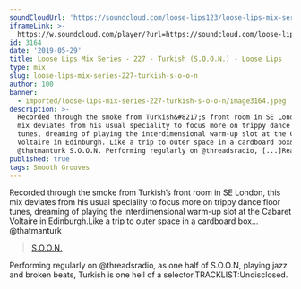 ```yaml
---
soundCloudUrl: 'https://soundcloud.com/loose-lips123/loose-lips-mix-series-227-turkish-soon'
iframeLink: >-
  https://w.soundcloud.com/player/?url=https://soundcloud.com/loose-lips123/loose-lips-mix-series-227-turkish-soon&color=00aabb&auto_play=false&hide_related=false&show_comments=true&show_user=true&show_reposts=false
id: 3164
date: '2019-05-29'
title: Loose Lips Mix Series - 227 - Turkish (S.O.O.N.) - Loose Lips
type: mix
slug: loose-lips-mix-series-227-turkish-s-o-o-n
author: 100
banner:
  - imported/loose-lips-mix-series-227-turkish-s-o-o-n/image3164.jpeg
description: >-
  Recorded through the smoke from Turkish&#8217;s front room in SE London, this
  mix deviates from his usual speciality to focus more on trippy dance floor
  tunes, dreaming of playing the interdimensional warm-up slot at the Cabaret
  Voltaire in Edinburgh. Like a trip to outer space in a cardboard box&#8230;
  @thatmanturk S.O.O.N. Performing regularly on @threadsradio, [...]Read More...
published: true
tags: Smooth Grooves
---
```

Recorded through the smoke from Turkish’s front room in SE London, this mix deviates from his usual speciality to focus more on trippy dance floor tunes, dreaming of playing the interdimensional warm-up slot at the Cabaret Voltaire in Edinburgh.Like a trip to outer space in a cardboard box…@thatmanturk

> [S.O.O.N.](https://threadsradio.com/project/s-o-o-n/)

Performing regularly on @threadsradio, as one half of S.O.O.N, playing jazz and broken beats, Turkish is one hell of a selector.TRACKLIST:Undisclosed.